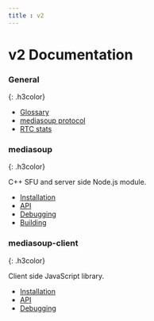 ```yaml
---
title : v2
---
```



# v2 Documentation

<div markdown="1">

### General
{: .h3color}

* [Glossary](/documentation/v2/glossary/)
* [mediasoup protocol](/documentation/v2/mediasoup-protocol/)
* [RTC stats](/documentation/v2/rtc-stats/)

### mediasoup
{: .h3color}

C++ SFU and server side Node.js module.

* [Installation](/documentation/v2/mediasoup/installation/)
* [API](/documentation/v2/mediasoup/api/)
* [Debugging](/documentation/v2/mediasoup/debugging/)
* [Building](/documentation/v2/mediasoup/building/)

### mediasoup-client
{: .h3color}

Client side JavaScript library.

* [Installation](/documentation/v2/mediasoup-client/installation/)
* [API](/documentation/v2/mediasoup-client/api/)
* [Debugging](/documentation/v2/mediasoup-client/debugging/)

</div>
